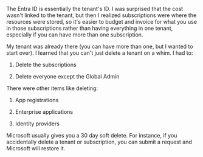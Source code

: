 The Entra ID is essentially the tenant's ID. I was surprised that the cost wasn't linked to the tenant, but then I realized subscriptions were where the resources were stored, so it's easier to budget and invoice for what you use in those subscriptions rather than having everything in one tenant, especially if you can have more than one subscription.

My tenant was already there (you can have more than one, but I wanted to start over).  I learned that you can't just delete a tenant on a whim.  I had to:

1. Delete the subscriptions

2. Delete everyone except the Global Admin

There were other items like deleting:

1. App registrations

2. Enterprise applications

3. Identity providers

Microsoft usually gives you a 30 day soft delete.  For instance, if you accidentally delete a tenant or subscription, you can submit a request and Microsoft will restore it. 
